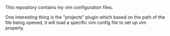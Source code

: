 This repository contains my vim configuration files.

One interesting thing is the "projects" plugin which based on the path of the file being opened, it will load a specific vim config file to set up vim properly.


